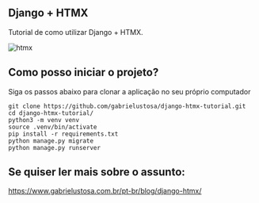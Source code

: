 ## Django + HTMX

Tutorial de como utilizar Django + HTMX.

![htmx](https://user-images.githubusercontent.com/59217330/175325046-e25609e2-0fe2-446c-91f2-61c25d4e096c.png)

## Como posso iniciar o projeto?

Siga os passos abaixo para clonar a aplicação no seu próprio computador

```
git clone https://github.com/gabrielustosa/django-htmx-tutorial.git
cd django-htmx-tutorial/
python3 -m venv venv
source .venv/bin/activate
pip install -r requirements.txt
python manage.py migrate
python manage.py runserver
```
## Se quiser ler mais sobre o assunto:

https://www.gabrielustosa.com.br/pt-br/blog/django-htmx/
